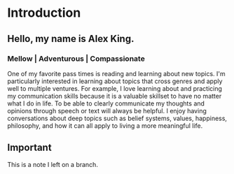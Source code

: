 # Introduction


## Hello, my name is Alex King.

### Mellow | Adventurous | Compassionate

One of my favorite pass times is reading and learning about new topics. I'm particularly interested in learning about topics that cross genres and apply well to multiple ventures. For example, I love learning about and practicing my communication skills because it is a valuable skillset to have no matter what I do in life. To be able to clearly communicate my thoughts and opinions through speech or text will always be helpful. I enjoy having conversations about deep topics such as belief systems, values, happiness, philosophy, and how it can all apply to living a more meaningful life.

## Important

This is a note I left on a branch.